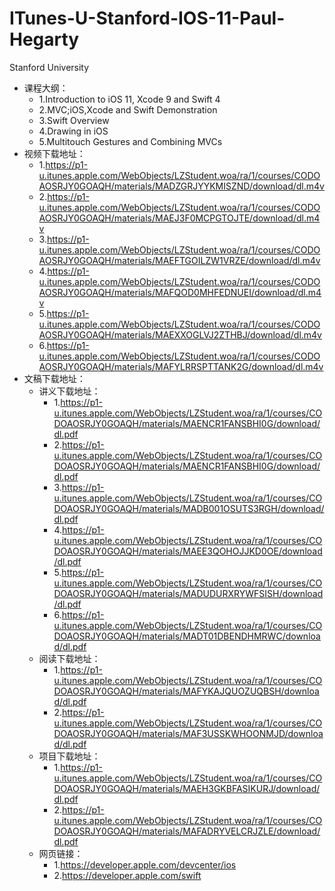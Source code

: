# ITunes-U-Stanford-IOS-11-Paul-Hegarty
Stanford University
- 课程大纲：
	- 1.Introduction to iOS 11, Xcode 9 and Swift 4
	- 2.MVC;iOS,Xcode and Swift Demonstration
	- 3.Swift Overview
	- 4.Drawing in iOS
	- 5.Multitouch Gestures and Combining MVCs
- 视频下载地址：
	- 1.https://p1-u.itunes.apple.com/WebObjects/LZStudent.woa/ra/1/courses/CODOAOSRJY0GOAQH/materials/MADZGRJYYKMISZND/download/dl.m4v
	- 2.https://p1-u.itunes.apple.com/WebObjects/LZStudent.woa/ra/1/courses/CODOAOSRJY0GOAQH/materials/MAEJ3F0MCPGTOJTE/download/dl.m4v
	- 3.https://p1-u.itunes.apple.com/WebObjects/LZStudent.woa/ra/1/courses/CODOAOSRJY0GOAQH/materials/MAEFTGOILZW1VRZE/download/dl.m4v
	- 4.https://p1-u.itunes.apple.com/WebObjects/LZStudent.woa/ra/1/courses/CODOAOSRJY0GOAQH/materials/MAFQOD0MHFEDNUEI/download/dl.m4v
	- 5.https://p1-u.itunes.apple.com/WebObjects/LZStudent.woa/ra/1/courses/CODOAOSRJY0GOAQH/materials/MAEXXOGLVJ2ZTHBJ/download/dl.m4v
	- 6.https://p1-u.itunes.apple.com/WebObjects/LZStudent.woa/ra/1/courses/CODOAOSRJY0GOAQH/materials/MAFYLRRSPTTANK2G/download/dl.m4v
- 文稿下载地址：
	- 讲义下载地址： 
		- 1.https://p1-u.itunes.apple.com/WebObjects/LZStudent.woa/ra/1/courses/CODOAOSRJY0GOAQH/materials/MAENCR1FANSBHI0G/download/dl.pdf
		- 2.https://p1-u.itunes.apple.com/WebObjects/LZStudent.woa/ra/1/courses/CODOAOSRJY0GOAQH/materials/MAENCR1FANSBHI0G/download/dl.pdf
		- 3.https://p1-u.itunes.apple.com/WebObjects/LZStudent.woa/ra/1/courses/CODOAOSRJY0GOAQH/materials/MADB001OSUTS3RGH/download/dl.pdf
		- 4.https://p1-u.itunes.apple.com/WebObjects/LZStudent.woa/ra/1/courses/CODOAOSRJY0GOAQH/materials/MAEE3QOHOJJKD0OE/download/dl.pdf
		- 5.https://p1-u.itunes.apple.com/WebObjects/LZStudent.woa/ra/1/courses/CODOAOSRJY0GOAQH/materials/MADUDURXRYWFSISH/download/dl.pdf
		- 6.https://p1-u.itunes.apple.com/WebObjects/LZStudent.woa/ra/1/courses/CODOAOSRJY0GOAQH/materials/MADT01DBENDHMRWC/download/dl.pdf
	- 阅读下载地址：
		- 1.https://p1-u.itunes.apple.com/WebObjects/LZStudent.woa/ra/1/courses/CODOAOSRJY0GOAQH/materials/MAFYKAJQUOZUQBSH/download/dl.pdf
		- 2.https://p1-u.itunes.apple.com/WebObjects/LZStudent.woa/ra/1/courses/CODOAOSRJY0GOAQH/materials/MAF3USSKWHOONMJD/download/dl.pdf
	- 项目下载地址：
		- 1.https://p1-u.itunes.apple.com/WebObjects/LZStudent.woa/ra/1/courses/CODOAOSRJY0GOAQH/materials/MAEH3GKBFASIKURJ/download/dl.pdf
		- 2.https://p1-u.itunes.apple.com/WebObjects/LZStudent.woa/ra/1/courses/CODOAOSRJY0GOAQH/materials/MAFADRYVELCRJZLE/download/dl.pdf
	- 网页链接：
		- 1.https://developer.apple.com/devcenter/ios
		- 2.https://developer.apple.com/swift
